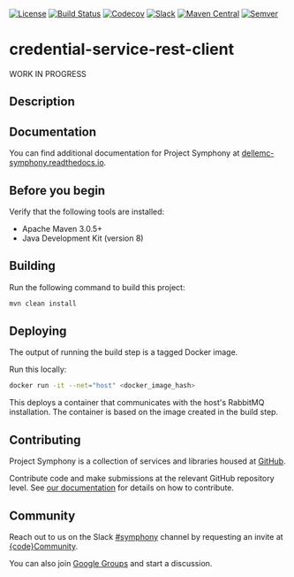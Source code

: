 [![License](https://img.shields.io/badge/License-EPL%201.0-red.svg)](https://opensource.org/licenses/EPL-1.0)
[![Build Status](https://travis-ci.org/dellemc-symphony/credential-service-rest-client.svg?branch=master)](https://travis-ci.org/dellemc-symphony/credential-service-rest-client)
[![Codecov](https://img.shields.io/codecov/c/github/dellemc-symphony/credential-service-rest-client.svg)](https://codecov.io/gh/dellemc-symphony/credential-service-rest-client)
[![Slack](http://img.shields.io/badge/slack-join%20the%20chat-00B9FF.svg?style=flat-square)](https://codecommunity.slack.com/messages/symphony)
[![Maven Central](https://maven-badges.herokuapp.com/maven-central/com.dell.cpsd/credential-service-rest-client/badge.svg)](https://maven-badges.herokuapp.com/maven-central/com.dell.cpsd/credential-service-rest-client)
[![Semver](http://img.shields.io/SemVer/2.0.0.png)](http://semver.org/spec/v2.0.0.html)

# credential-service-rest-client

WORK IN PROGRESS

## Description

## Documentation
You can find additional documentation for Project Symphony at [dellemc-symphony.readthedocs.io](http://dellemcsymphony.readthedocs.io/en/latest/).

## Before you begin
Verify that the following tools are installed:
 
* Apache Maven 3.0.5+
* Java Development Kit (version 8)

## Building
Run the following command to build this project:
```bash
mvn clean install
```

## Deploying
The output of running the build step is a tagged Docker image.
 
Run this locally:
```bash
docker run -it --net="host" <docker_image_hash>
```
This deploys a container that communicates with the host's RabbitMQ installation. The container is based on the image created in the build step.

## Contributing 
Project Symphony is a collection of services and libraries housed at [GitHub][github].
 
Contribute code and make submissions at the relevant GitHub repository level. See [our documentation][contributing] for details on how to contribute.

## Community 
Reach out to us on the Slack [#symphony][slack] channel by requesting an invite at [{code}Community][codecommunity].
 
You can also join [Google Groups][googlegroups] and start a discussion.
 
[slack]: https://codecommunity.slack.com/messages/symphony
[googlegroups]: https://groups.google.com/forum/#!forum/dellemc-symphony
[codecommunity]: http://community.codedellemc.com/
[contributing]: http://dellemc-symphony.readthedocs.io/en/latest/contributingtosymphony.html
[github]: https://github.com/dellemc-symphony
[documentation]: https://dellemc-symphony.readthedocs.io/en/latest/
